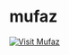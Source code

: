 # mufaz
[![Visit Mufaz](https://img.shields.io/badge/Visit-Mufaz.online-blue?style=for-the-badge)](https://mufaz.online)
